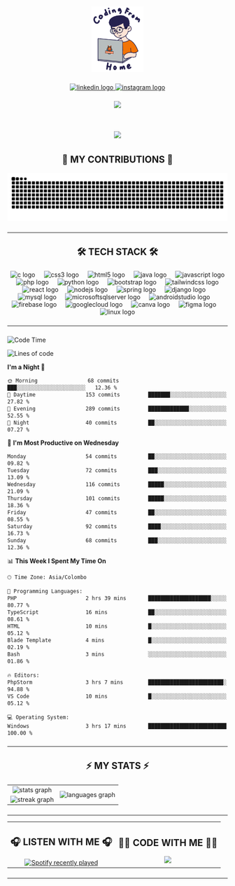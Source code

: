 <div align="center">
    <img height="150" src="./assets/top.gif"/>
</div>

 ### 
 
 <div align="center">
    <a href="https://www.linkedin.com/in/nureka-rodrigo/" target="_blank">
        <img src="https://img.shields.io/static/v1?message=LinkedIn&logo=linkedin&label=&color=0077B5&logoColor=white&labelColor=&style=for-the-badge" height="25" alt="linkedin logo"/>
    </a>
    <a href="https://www.instagram.com/nureka_rodrigo/" target="_blank">
        <img src="https://img.shields.io/static/v1?message=Instagram&logo=instagram&label=&color=E4405F&logoColor=white&labelColor=&style=for-the-badge" height="25" alt="instagram logo"/>
    </a>
</div> 

### 

<div align="center">
    <img src="https://komarev.com/ghpvc/?username=nureka-rodrigo&color=blue"/>
</div> 

### 

<h1 align="center">
    <img src="https://readme-typing-svg.herokuapp.com/?font=Righteous&size=35&center=true&vCenter=true&width=500&height=70&duration=4000&lines=Hi+There!+👋;+I'm+Nureka+Rodrigo!;"/>
</h1> 

### 

<h2 align="center">🐍 MY CONTRIBUTIONS 🐍</h2>

<div align="center">
    <img alt="snake eating my contributions" src="https://raw.githubusercontent.com/nureka-rodrigo/nureka-rodrigo/output/github-contribution-grid-snake.svg"/>
</div> 

###

<hr/>

<h2 align="center">🛠 TECH STACK 🛠</h2> 

### 

<div align="center">
    <img src="https://cdn.jsdelivr.net/gh/devicons/devicon/icons/c/c-original.svg" height="40" alt="c logo"  />
  <img width="12" />
  <img src="https://cdn.jsdelivr.net/gh/devicons/devicon/icons/css3/css3-original.svg" height="40" alt="css3 logo"  />
  <img width="12" />
  <img src="https://cdn.jsdelivr.net/gh/devicons/devicon/icons/html5/html5-original.svg" height="40" alt="html5 logo"  />
  <img width="12" />
  <img src="https://cdn.jsdelivr.net/gh/devicons/devicon/icons/java/java-original.svg" height="40" alt="java logo"  />
  <img width="12" />
  <img src="https://cdn.jsdelivr.net/gh/devicons/devicon/icons/javascript/javascript-original.svg" height="40" alt="javascript logo"  />
  <img width="12" />
  <img src="https://cdn.jsdelivr.net/gh/devicons/devicon/icons/php/php-original.svg" height="40" alt="php logo"  />
  <img width="12" />
  <img src="https://cdn.jsdelivr.net/gh/devicons/devicon/icons/python/python-original.svg" height="40" alt="python logo"  />
  <img width="12" />
  <img src="https://cdn.jsdelivr.net/gh/devicons/devicon/icons/bootstrap/bootstrap-original.svg" height="40" alt="bootstrap logo"  />
  <img width="12" />
  <img src="https://cdn.jsdelivr.net/gh/devicons/devicon@latest/icons/tailwindcss/tailwindcss-original.svg" height="40" alt="tailwindcss logo"  />
  <img width="12" />
  <img src="https://cdn.jsdelivr.net/gh/devicons/devicon/icons/react/react-original.svg" height="40" alt="react logo"  />
  <img width="12" />
  <img src="https://cdn.jsdelivr.net/gh/devicons/devicon/icons/nodejs/nodejs-original.svg" height="40" alt="nodejs logo"  />
  <img width="12" />
  <img src="https://cdn.jsdelivr.net/gh/devicons/devicon/icons/spring/spring-original.svg" height="40" alt="spring logo"  />
  <img width="12" />
  <img src="https://cdn.jsdelivr.net/gh/devicons/devicon/icons/django/django-plain.svg" height="40" alt="django logo"  />
  <img width="12" />
  <img src="https://cdn.jsdelivr.net/gh/devicons/devicon/icons/mysql/mysql-original.svg" height="40" alt="mysql logo"  />
  <img width="12" />
  <img src="https://cdn.jsdelivr.net/gh/devicons/devicon/icons/microsoftsqlserver/microsoftsqlserver-plain.svg" height="40" alt="microsoftsqlserver logo"  />
  <img width="12" />
  <img src="https://cdn.jsdelivr.net/gh/devicons/devicon/icons/androidstudio/androidstudio-original.svg" height="40" alt="androidstudio logo"  />
  <img width="12" />
  <img src="https://cdn.jsdelivr.net/gh/devicons/devicon/icons/firebase/firebase-plain.svg" height="40" alt="firebase logo"  />
  <img width="12" />
  <img src="https://cdn.jsdelivr.net/gh/devicons/devicon/icons/googlecloud/googlecloud-original.svg" height="40" alt="googlecloud logo"  />
  <img width="12" />
  <img src="https://cdn.jsdelivr.net/gh/devicons/devicon/icons/canva/canva-original.svg" height="40" alt="canva logo"  />
  <img width="12" />
  <img src="https://cdn.jsdelivr.net/gh/devicons/devicon/icons/figma/figma-original.svg" height="40" alt="figma logo"  />
  <img width="12" />
  <img src="https://cdn.jsdelivr.net/gh/devicons/devicon/icons/linux/linux-original.svg" height="40" alt="linux logo"  />
</div> 

###

<hr/>

###

<!--START_SECTION:waka-->
![Code Time](http://img.shields.io/badge/Code%20Time-339%20hrs%2028%20mins-blue)

![Lines of code](https://img.shields.io/badge/From%20Hello%20World%20I%27ve%20Written-288.4%20thousand%20lines%20of%20code-blue)

**I'm a Night 🦉** 

```text
🌞 Morning                68 commits          ███░░░░░░░░░░░░░░░░░░░░░░   12.36 % 
🌆 Daytime                153 commits         ███████░░░░░░░░░░░░░░░░░░   27.82 % 
🌃 Evening                289 commits         █████████████░░░░░░░░░░░░   52.55 % 
🌙 Night                  40 commits          ██░░░░░░░░░░░░░░░░░░░░░░░   07.27 % 
```
📅 **I'm Most Productive on Wednesday** 

```text
Monday                   54 commits          ██░░░░░░░░░░░░░░░░░░░░░░░   09.82 % 
Tuesday                  72 commits          ███░░░░░░░░░░░░░░░░░░░░░░   13.09 % 
Wednesday                116 commits         █████░░░░░░░░░░░░░░░░░░░░   21.09 % 
Thursday                 101 commits         █████░░░░░░░░░░░░░░░░░░░░   18.36 % 
Friday                   47 commits          ██░░░░░░░░░░░░░░░░░░░░░░░   08.55 % 
Saturday                 92 commits          ████░░░░░░░░░░░░░░░░░░░░░   16.73 % 
Sunday                   68 commits          ███░░░░░░░░░░░░░░░░░░░░░░   12.36 % 
```


📊 **This Week I Spent My Time On** 

```text
🕑︎ Time Zone: Asia/Colombo

💬 Programming Languages: 
PHP                      2 hrs 39 mins       ████████████████████░░░░░   80.77 % 
TypeScript               16 mins             ██░░░░░░░░░░░░░░░░░░░░░░░   08.61 % 
HTML                     10 mins             █░░░░░░░░░░░░░░░░░░░░░░░░   05.12 % 
Blade Template           4 mins              █░░░░░░░░░░░░░░░░░░░░░░░░   02.19 % 
Bash                     3 mins              ░░░░░░░░░░░░░░░░░░░░░░░░░   01.86 % 

🔥 Editors: 
PhpStorm                 3 hrs 7 mins        ████████████████████████░   94.88 % 
VS Code                  10 mins             █░░░░░░░░░░░░░░░░░░░░░░░░   05.12 % 

💻 Operating System: 
Windows                  3 hrs 17 mins       █████████████████████████   100.00 % 
```


<!--END_SECTION:waka-->

###

<hr/>

###

<h2 align="center">⚡ MY STATS ⚡</h2> 

### 

<div align="center">
    <table>
        <tr>
            <td align="center">
                <img src="https://github-readme-stats.vercel.app/api?username=nureka-rodrigo&hide_rank=false&show_icons=true&include_all_commits=true&count_private=true&theme=dark&locale=en&order=1" alt="stats graph"/>
            </td>
            <td rowspan="2" align="center">
                <img src="https://github-readme-stats.vercel.app/api/top-langs?username=nureka-rodrigo&locale=en&card_width=320&langs_count=8&theme=dark&order=2&count_private=true" alt="languages graph"/>
            </td>
        </tr>
        <tr>
            <td align="center">
                <img src="https://streak-stats.demolab.com?user=nureka-rodrigo&locale=en&mode=daily&theme=dark&border_radius=5&order=3" alt="streak graph"/>
            </td>
        </tr>
    </table>
</div> 

###

<hr/>

<div align="center">
    <table>
        <tr>
            <td align="center">
                <h2>🎧 LISTEN WITH ME 🎧</h2>
                <a href="https://open.spotify.com/user/zjqfkmbawszam1irs05fwxsls">
                    <img src="https://spotify-github-profile.vercel.app/api/view?uid=zjqfkmbawszam1irs05fwxsls&cover_image=true&theme=default&show_offline=true&background_color=121212&interchange=true&bar_color=53b14f&bar_color_cover=false" alt="Spotify recently played"/>
                </a>
            </td>
            <td align="center">
                <h2>👨‍💻 CODE WITH ME 👨‍💻</h2>
                <img src="https://github-readme-stats.vercel.app/api/wakatime?username=@nureka99&theme=dark&compact=True&langs_count=8"/>
            </td>
        </tr>
    </table>
</div> 

###

<hr/>
